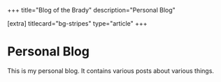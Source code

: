 +++
title="Blog of the Brady"
description="Personal Blog"

[extra]
titlecard="bg-stripes"
type="article"
+++

# Personal Blog

This is my personal blog. It contains various posts about various things.
